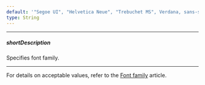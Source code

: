 ```yaml
---
default: '"Segoe UI", "Helvetica Neue", "Trebuchet MS", Verdana, sans-serif'
type: String
---
```

---
##### shortDescription
Specifies font family.

---
For details on acceptable values, refer to the [Font family](https://www.w3.org/TR/CSS21/fonts.html#propdef-font-family) article.